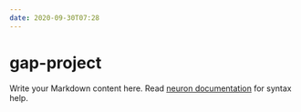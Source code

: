 ```yaml
---
date: 2020-09-30T07:28
---
```


# gap-project

Write your Markdown content here. Read [neuron documentation](https://neuron.zettel.page/2011404.html) for syntax help.

